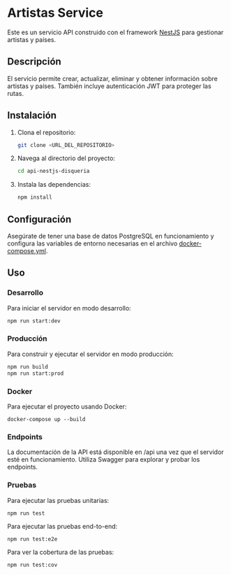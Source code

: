 # Artistas Service

Este es un servicio API construido con el framework [NestJS](https://nestjs.com/) para gestionar artistas y países.

## Descripción

El servicio permite crear, actualizar, eliminar y obtener información sobre artistas y países. También incluye autenticación JWT para proteger las rutas.

## Instalación

1. Clona el repositorio:
    ```bash
    git clone <URL_DEL_REPOSITORIO>
    ```
2. Navega al directorio del proyecto:
    ```bash
    cd api-nestjs-disqueria
    ```
3. Instala las dependencias:
    ```bash
    npm install
    ```

## Configuración

Asegúrate de tener una base de datos PostgreSQL en funcionamiento y configura las variables de entorno necesarias en el archivo [docker-compose.yml](http://_vscodecontentref_/1).

## Uso

### Desarrollo

Para iniciar el servidor en modo desarrollo:
```bash
npm run start:dev
```
### Producción

Para construir y ejecutar el servidor en modo producción:
```bash
npm run build
npm run start:prod
```

### Docker
Para ejecutar el proyecto usando Docker:

```
docker-compose up --build
```

### Endpoints
La documentación de la API está disponible en /api una vez que el servidor esté en funcionamiento. Utiliza Swagger para explorar y probar los endpoints.

### Pruebas
Para ejecutar las pruebas unitarias:

```
npm run test
```

Para ejecutar las pruebas end-to-end:
```
npm run test:e2e
```

Para ver la cobertura de las pruebas:
```
npm run test:cov
```
